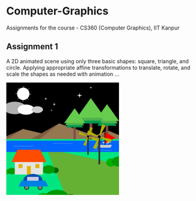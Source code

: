 # Computer-Graphics
Assignments for the course - CS360 (Computer Graphics), IIT Kanpur

<h2>Assignment 1</h2>
<p>
  A 2D animated scene using only three basic shapes: square, triangle, and circle. Applying appropriate affine transformations to translate, rotate, and scale the shapes as needed with animation ...
</p>
<img src="https://github.com/shiulik/Computer-Graphics/blob/main/Image1.png" alt="2D Scene" width="300">
